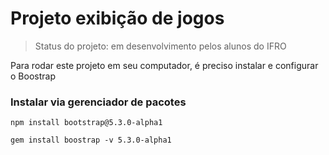# Projeto exibição de jogos

> Status do projeto: em desenvolvimento pelos alunos do IFRO

Para rodar este projeto em seu computador, é preciso instalar e configurar o Boostrap

### Instalar via gerenciador de pacotes

```
npm install bootstrap@5.3.0-alpha1
```

```
gem install boostrap -v 5.3.0-alpha1
```

